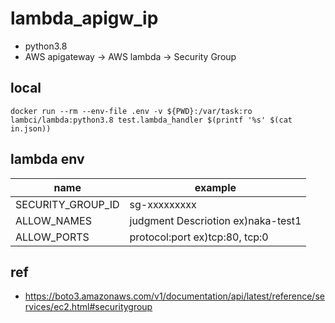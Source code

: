 # lambda_apigw_ip

- python3.8
- AWS apigateway -> AWS lambda -> Security Group

## local

```
docker run --rm --env-file .env -v ${PWD}:/var/task:ro lambci/lambda:python3.8 test.lambda_handler $(printf '%s' $(cat in.json))
```

## lambda env

| name | example |
| ---- | ------- |
| SECURITY_GROUP_ID | sg-xxxxxxxxx |
| ALLOW_NAMES | judgment Descriotion ex)naka-test1 |
| ALLOW_PORTS | protocol:port ex)tcp:80, tcp:0 |

## ref

- https://boto3.amazonaws.com/v1/documentation/api/latest/reference/services/ec2.html#securitygroup
